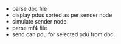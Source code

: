 - parse dbc file
- display pdus sorted as per sender node
- simulate sender node.
- parse mf4 file
- send can pdu for selected pdu from dbc.